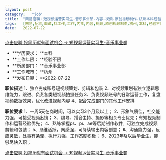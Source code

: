 ```yaml
---
layout:	post
category:	"job"
title:	"网易招聘：短视频运营实习生-音乐事业部-内容-视频-原创视频制作-杭州本科经验不限"
tags:	[网易,招聘,面试,找工作,工作,内推,内容,视频,原创视频制作,杭州,本科,经验不限]
date:	2022-07-22
---
```


[点击应聘 投简历就有面试机会 -> 短视频运营实习生-音乐事业部](http://mobile.bole.netease.com/bole/boleDetail?id=39908&employeeId=346f03c3cda5f04c&key=all)



- **学历要求： **本科
- **工作年限： **经验不限
- **所属部门： **音乐事业部
- **工作城市： **杭州
- **发布日期： **2022-07-22



**职位描述**
1、独立完成账号短视频策划、剪辑和包装
2、对视频策划有独立逻辑思维能力，跟进、负责各类短视频拍摄任务
3、负责视频账号的日常运营工作，复盘视频数据效果，优化改进视频内容
4、配合完成部门的其他工作安排



**职位要求**
1、一周5天在岗时间，可以实习3个月及以上；
2、形象气质佳，社交能力强，可接受视频出镜；
3、编导、播音主持、摄影等相关专业优先；有短视频制作和运营经验优先；
4、熟练掌握ps、pr、ae等后期制作软件，可独立完成视频剪辑和包装；
5、思维活跃，网感强，可持续输出内容创意；
6、沟通能力强，反应灵敏，处事有条理，执行力强，工作态度积极；
6、2023年及以后毕业生，能够尽快入职；



[点击应聘 投简历就有面试机会 -> 短视频运营实习生-音乐事业部](http://mobile.bole.netease.com/bole/boleDetail?id=39908&employeeId=346f03c3cda5f04c&key=all)